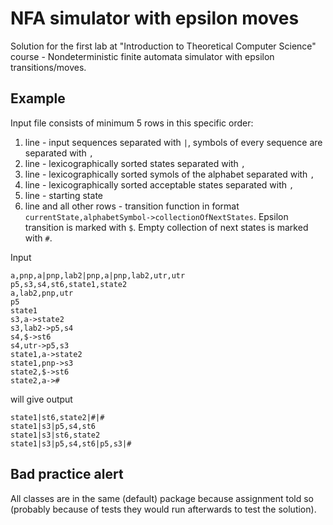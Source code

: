 NFA simulator with epsilon moves
==========

Solution for the first lab at "Introduction to Theoretical Computer Science" course - Nondeterministic finite automata simulator with epsilon transitions/moves.

Example
------

Input file consists of minimum 5 rows in this specific order:

1. line - input sequences separated with `|`, symbols of every sequence are separated with `,`
2. line - lexicographically sorted states separated with `,`
3. line - lexicographically sorted symols of the alphabet separated with `,`
4. line - lexicographically sorted acceptable states separated with `,`
5. line - starting state
6. line and all other rows - transition function in format `currentState,alphabetSymbol->collectionOfNextStates`. Epsilon transition is marked with `$`.
Empty collection of next states is marked with `#`.

Input

    a,pnp,a|pnp,lab2|pnp,a|pnp,lab2,utr,utr
    p5,s3,s4,st6,state1,state2
    a,lab2,pnp,utr
    p5
    state1
    s3,a-­>state2
    s3,lab2-­>p5,s4
    s4,$-­>st6
    s4,utr-­>p5,s3
    state1,a-­>state2
    state1,pnp-­>s3
    state2,$-­>st6
    state2,a-­>#
    
will give output

    state1|st6,state2|#|#
    state1|s3|p5,s4,st6
    state1|s3|st6,state2
    state1|s3|p5,s4,st6|p5,s3|#
    
Bad practice alert
------
All classes are in the same (default) package because assignment told so (probably because of tests they would run afterwards to test the solution).
